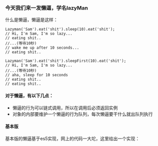 ### 今天我们来一发懒逼，学名lazyMan

什么是懒逼，懒逼是这样：

```
Lazyman('Sam').eat('shit').sleep(10).eat('shit');
// Hi, I'm Sam, I'm so lazy...
// eating shit..
//...(等待10秒)
// wake me up after 10 seconds...
// eating shit..

Lazyman('Sam').eat('shit').sleepFirst(10).eat('shit');
// Hi, I'm Sam, I'm so lazy...
//...(等待10秒)
// aha, sleep for 10 seconds
// eating shit..
// eating shit..

```

#### 对于懒逼，有以下几点：
- 懒逼的行为可以链式调用，所以在调用后必须返回实例
- 对象的内部要维护一个懒逼的行为队列，每次懒逼要干什么就出队列执行

#### 基本版

基本版的懒逼基于es5实现，网上的代码一大坨，这里给出一个实现：